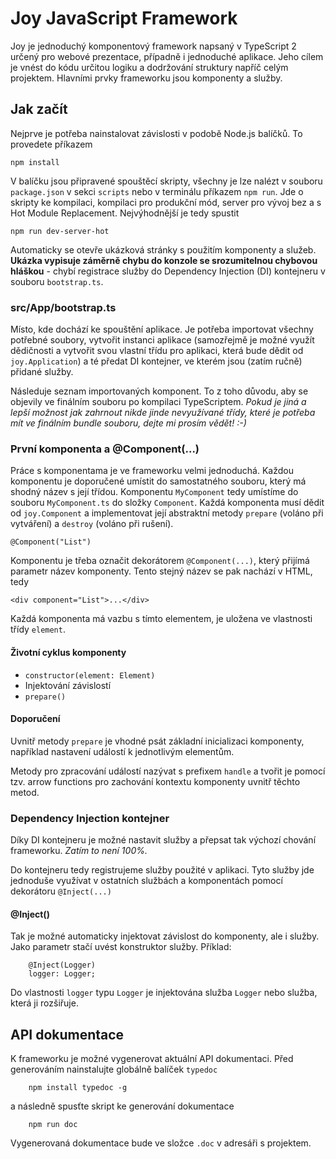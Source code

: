 # Joy JavaScript Framework
Joy je jednoduchý komponentový framework napsaný v TypeScript 2 určený pro webové prezentace, případně i jednoduché aplikace. Jeho cílem je vnést do kódu určitou logiku a dodržování struktury napříč celým projektem. Hlavními prvky frameworku jsou komponenty a služby.

## Jak začít
Nejprve je potřeba nainstalovat závislosti v podobě Node.js balíčků. To provedete příkazem

```
npm install
```

V balíčku jsou připravené spouštěcí skripty, všechny je lze nalézt v souboru `package.json` v sekci `scripts` nebo v terminálu příkazem `npm run`. Jde o skripty ke kompilaci, kompilaci pro produkční mód, server pro vývoj bez a s Hot Module Replacement. Nejvýhodnější je tedy spustit

```
npm run dev-server-hot
```

Automaticky se otevře ukázková stránky s použitím komponenty a služeb. **Ukázka vypisuje záměrně chybu do konzole se srozumitelnou chybovou hláškou** - chybí registrace služby do Dependency Injection (DI) kontejneru v souboru `bootstrap.ts`.

### src/App/bootstrap.ts
Místo, kde dochází ke spouštění aplikace. Je potřeba importovat všechny potřebné soubory, vytvořit instanci aplikace (samozřejmě je možné využít dědičnosti a vytvořit svou vlastní třídu pro aplikaci, která bude dědit od `joy.Application`) a té předat DI kontejner, ve kterém jsou (zatím ručně) přidané služby.

Následuje seznam importovaných komponent. To z toho důvodu, aby se objevily ve finálním souboru po kompilaci TypeScriptem. *Pokud je jiná a lepší možnost jak zahrnout nikde jinde nevyužívané třídy, které je potřeba mít ve finálním bundle souboru, dejte mi prosím vědět! :-)*

### První komponenta a @Component(...)
Práce s komponentama je ve frameworku velmi jednoduchá. Každou komponentu je doporučené umístit do samostatného souboru, který má shodný název s její třídou. Komponentu `MyComponent` tedy umístíme do souboru `MyComponent.ts` do složky `Component`. Každá komponenta musí dědit od `joy.Component` a implementovat její abstraktní metody `prepare` (voláno při vytváření) a `destroy` (voláno při rušení).

```
@Component("List")
```

Komponentu je třeba označit dekorátorem `@Component(...)`, který přijímá parametr název komponenty. Tento stejný název se pak nachází v HTML, tedy

```
<div component="List">...</div>
```

Každá komponenta má vazbu s tímto elementem, je uložena ve vlastnosti třídy `element`.

#### Životní cyklus komponenty
* `constructor(element: Element)`
* Injektování závislostí
* `prepare()`

#### Doporučení
Uvnitř metody `prepare` je vhodné psát základní inicializaci komponenty, například nastavení událostí k jednotlivým elementům.

Metody pro zpracování událostí nazývat s prefixem `handle` a tvořit je pomocí tzv. arrow functions pro zachování kontextu komponenty uvnitř těchto metod.

### Dependency Injection kontejner
Díky DI kontejneru je možné nastavit služby a přepsat tak výchozí chování frameworku. *Zatím to není 100%.*

Do kontejneru tedy registrujeme služby použité v aplikaci. Tyto služby jde jednoduše využívat v ostatních službách a komponentách pomocí dekorátoru `@Inject(...)`

#### @Inject()
Tak je možné automaticky injektovat závislost do komponenty, ale i služby. Jako parametr stačí uvést konstruktor služby. Příklad:

```
    @Inject(Logger)
    logger: Logger;
```

Do vlastnosti `logger` typu `Logger` je injektována služba `Logger` nebo služba, která ji rozšiřuje.

## API dokumentace
K frameworku je možné vygenerovat aktuální API dokumentaci. Před generováním nainstalujte globálně balíček `typedoc`

```
    npm install typedoc -g
```

a následně spusťte skript ke generování dokumentace

```
    npm run doc
```

Vygenerovaná dokumentace bude ve složce `.doc` v adresáři s projektem.